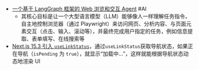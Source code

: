 - [一个基于 LangGraph 框架的 Web 浏览和交互 Agent](https://github.com/foreveryh/mentis/tree/main/super_agents/browser_use) #AI
	- 其核心目标是让一个大型语言模型（LLM）能够像人一样理解任务指令，自主地控制浏览器（通过 Playwright）来访问网页、分析内容、与页面元素交互（点击、输入、滚动等），并最终完成用户指定的任务，例如信息提取、表单填写、在线搜索等
- [Next.js 15.3 引入 `useLinkStatus`](https://nextjs.org/docs/app/api-reference/functions/use-link-status)，通过`useLinkStatus`获取导航状态，如果正在导航（`isPending` 为 `true`），就显示“加载中…”，这样就能根据导航状态动态地渲染 UI
